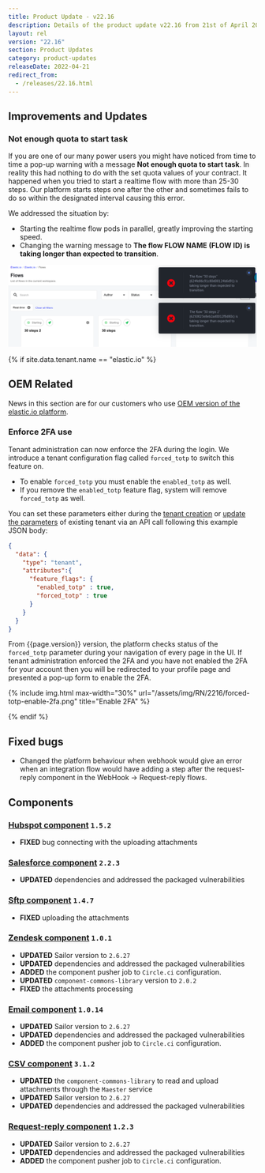 ```yaml
---
title: Product Update - v22.16
description: Details of the product update v22.16 from 21st of April 2022.
layout: rel
version: "22.16"
section: Product Updates
category: product-updates
releaseDate: 2022-04-21
redirect_from:
  - /releases/22.16.html
---
```


## Improvements and Updates

### Not enough quota to start task

If you are one of our many power users you might have noticed from time to time a pop-up warning
with a message **Not enough quota to start task**. In reality this
had nothing to do with the set quota values of your contract. It happened when you
tried to start a realtime flow with more than 25-30 steps. Our platform starts steps
one after the other and sometimes fails to do so within the designated interval causing this error.

We addressed the situation by:

*   Starting the realtime flow pods in parallel, greatly improving the starting speed.
*   Changing the warning message to **The flow FLOW NAME (FLOW ID) is taking longer than expected to transition**.

![Example of error](/assets/img/RN/2216/error-big-realtime-flow.png)

{% if site.data.tenant.name == "elastic.io" %}

## OEM Related

News in this section are for our customers who use
[OEM version of the elastic.io platform](https://www.elastic.io/saas-embedded-integration/).

### Enforce 2FA use

Tenant administration can now enforce the 2FA during the login. We introduce a
tenant configuration flag called `forced_totp` to switch this feature on.

*   To enable `forced_totp` you must enable the `enabled_totp` as well.
*   If you remove the `enabled_totp` feature flag, system will remove `forced_totp` as well.

You can set these parameters either during the [tenant creation]({{site.data.tenant.apiDocsUri}}/v2/#create-a-tenant) or
[update the parameters]({{site.data.tenant.apiDocsUri}}/v2/#update-a-tenant)
of existing tenant via an API call following this example JSON body:

```json
{
  "data": {
    "type": "tenant",
    "attributes":{
      "feature_flags": {
        "enabled_totp" : true,
        "forced_totp" : true
      }
    }
  }
}
```

From {{page.version}} version, the platform checks status of the `forced_totp`
parameter during your navigation of every page in the UI. If tenant administration
enforced the 2FA and you have not enabled the 2FA for your account then you will
be redirected to your profile page and presented a pop-up form to enable the 2FA.

{% include img.html max-width="30%" url="/assets/img/RN/2216/forced-totp-enable-2fa.png" title="Enable 2FA" %}

{% endif %}

## Fixed bugs

*   Changed the platform behaviour when webhook would give an error when an integration flow would have adding a step after the request-reply component in the WebHook -> Request-reply flows.

## Components

### [Hubspot component](/components/hubspot/) `1.5.2`

*   **FIXED** bug connecting with the uploading attachments


### [Salesforce component](/components/salesforce/) `2.2.3`

*   **UPDATED** dependencies and addressed the packaged vulnerabilities

### [Sftp component](/components/sftp/) `1.4.7`

*   **FIXED** uploading the attachments

### [Zendesk component](/components/zendesk/) `1.0.1`

*   **UPDATED** Sailor version to `2.6.27`
*   **UPDATED** dependencies and addressed the packaged vulnerabilities
*   **ADDED** the component pusher job to `Circle.ci` configuration.
*   **UPDATED** `component-commons-library` version to `2.0.2`
*   **FIXED** the attachments processing

### [Email component](/components/email/) `1.0.14`

*   **UPDATED** Sailor version to `2.6.27`
*   **UPDATED** dependencies and addressed the packaged vulnerabilities
*   **ADDED** the component pusher job to `Circle.ci` configuration.

### [CSV component](/components/csv/) `3.1.2`

*   **UPDATED** the `component-commons-library` to read and upload attachments through the `Maester` service
*   **UPDATED** Sailor version to `2.6.27`
*   **UPDATED** dependencies and addressed the packaged vulnerabilities

### [Request-reply component](/components/request-reply/) `1.2.3`

*   **UPDATED** Sailor version to `2.6.27`
*   **UPDATED** dependencies and addressed the packaged vulnerabilities
*   **ADDED** the component pusher job to `Circle.ci` configuration.

